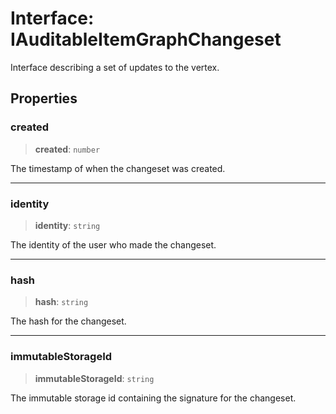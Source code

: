 # Interface: IAuditableItemGraphChangeset

Interface describing a set of updates to the vertex.

## Properties

### created

> **created**: `number`

The timestamp of when the changeset was created.

***

### identity

> **identity**: `string`

The identity of the user who made the changeset.

***

### hash

> **hash**: `string`

The hash for the changeset.

***

### immutableStorageId

> **immutableStorageId**: `string`

The immutable storage id containing the signature for the changeset.
